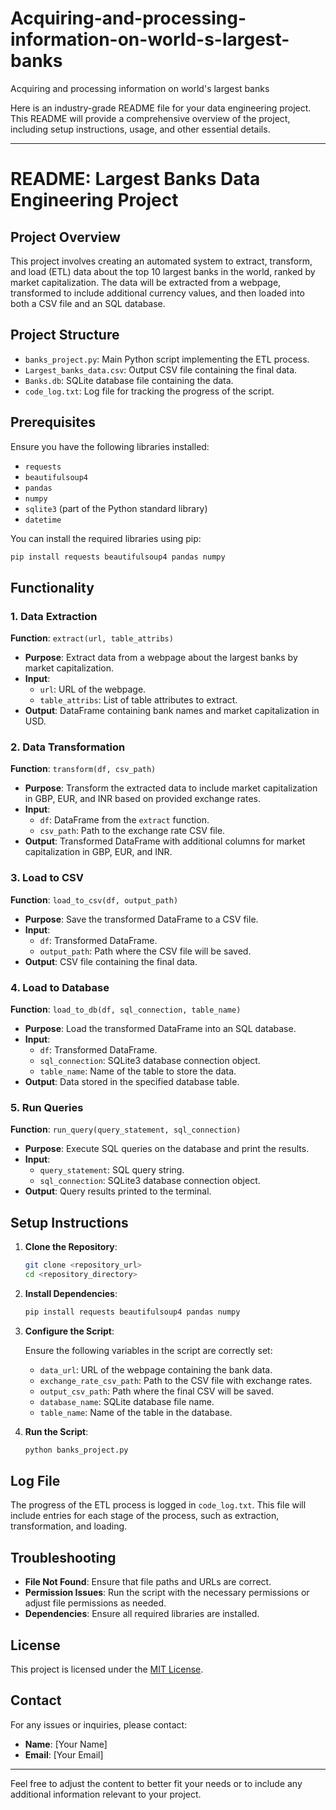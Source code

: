 # Acquiring-and-processing-information-on-world-s-largest-banks
Acquiring and processing information on world's largest banks

Here is an industry-grade README file for your data engineering project. This README will provide a comprehensive overview of the project, including setup instructions, usage, and other essential details.

---

# README: Largest Banks Data Engineering Project

## Project Overview

This project involves creating an automated system to extract, transform, and load (ETL) data about the top 10 largest banks in the world, ranked by market capitalization. The data will be extracted from a webpage, transformed to include additional currency values, and then loaded into both a CSV file and an SQL database.

## Project Structure

- `banks_project.py`: Main Python script implementing the ETL process.
- `Largest_banks_data.csv`: Output CSV file containing the final data.
- `Banks.db`: SQLite database file containing the data.
- `code_log.txt`: Log file for tracking the progress of the script.

## Prerequisites

Ensure you have the following libraries installed:

- `requests`
- `beautifulsoup4`
- `pandas`
- `numpy`
- `sqlite3` (part of the Python standard library)
- `datetime`

You can install the required libraries using pip:

```bash
pip install requests beautifulsoup4 pandas numpy
```

## Functionality

### 1. Data Extraction

**Function**: `extract(url, table_attribs)`

- **Purpose**: Extract data from a webpage about the largest banks by market capitalization.
- **Input**: 
  - `url`: URL of the webpage.
  - `table_attribs`: List of table attributes to extract.
- **Output**: DataFrame containing bank names and market capitalization in USD.

### 2. Data Transformation

**Function**: `transform(df, csv_path)`

- **Purpose**: Transform the extracted data to include market capitalization in GBP, EUR, and INR based on provided exchange rates.
- **Input**: 
  - `df`: DataFrame from the `extract` function.
  - `csv_path`: Path to the exchange rate CSV file.
- **Output**: Transformed DataFrame with additional columns for market capitalization in GBP, EUR, and INR.

### 3. Load to CSV

**Function**: `load_to_csv(df, output_path)`

- **Purpose**: Save the transformed DataFrame to a CSV file.
- **Input**: 
  - `df`: Transformed DataFrame.
  - `output_path`: Path where the CSV file will be saved.
- **Output**: CSV file containing the final data.

### 4. Load to Database

**Function**: `load_to_db(df, sql_connection, table_name)`

- **Purpose**: Load the transformed DataFrame into an SQL database.
- **Input**: 
  - `df`: Transformed DataFrame.
  - `sql_connection`: SQLite3 database connection object.
  - `table_name`: Name of the table to store the data.
- **Output**: Data stored in the specified database table.

### 5. Run Queries

**Function**: `run_query(query_statement, sql_connection)`

- **Purpose**: Execute SQL queries on the database and print the results.
- **Input**: 
  - `query_statement`: SQL query string.
  - `sql_connection`: SQLite3 database connection object.
- **Output**: Query results printed to the terminal.

## Setup Instructions

1. **Clone the Repository**:

   ```bash
   git clone <repository_url>
   cd <repository_directory>
   ```

2. **Install Dependencies**:

   ```bash
   pip install requests beautifulsoup4 pandas numpy
   ```

3. **Configure the Script**:

   Ensure the following variables in the script are correctly set:
   - `data_url`: URL of the webpage containing the bank data.
   - `exchange_rate_csv_path`: Path to the CSV file with exchange rates.
   - `output_csv_path`: Path where the final CSV will be saved.
   - `database_name`: SQLite database file name.
   - `table_name`: Name of the table in the database.

4. **Run the Script**:

   ```bash
   python banks_project.py
   ```

## Log File

The progress of the ETL process is logged in `code_log.txt`. This file will include entries for each stage of the process, such as extraction, transformation, and loading.

## Troubleshooting

- **File Not Found**: Ensure that file paths and URLs are correct.
- **Permission Issues**: Run the script with the necessary permissions or adjust file permissions as needed.
- **Dependencies**: Ensure all required libraries are installed.

## License

This project is licensed under the [MIT License](LICENSE).

## Contact

For any issues or inquiries, please contact:

- **Name**: [Your Name]
- **Email**: [Your Email]

---

Feel free to adjust the content to better fit your needs or to include any additional information relevant to your project.
